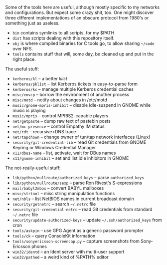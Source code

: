 Some of the tools here are useful, although mostly specific to my networks and configurations. But expect some crazy shit, too. One might discover three different implementations of an obscure protocol from 1980's or something just as useless.

 * `bin` contains symlinks to all scripts, for my $PATH.
 * `dist` has scripts dealing with this repository itself.
 * `obj` is where compiled binaries for C tools go, to allow sharing `~/code` over NFS.
 * `tools` contains stuff that will, some day, be cleaned up and put in the right place.

The useful stuff:

 * `kerberos/kl` – a better *klist*
 * `kerberos/pklist` – list Kerberos tickets in easy-to-parse form
 * `kerberos/kc` – manage multiple Kerberos credential caches
 * `misc/envcp` – borrow the environment of another process
 * `misc/motd` – notify about changes in /etc/motd
 * `music/gnome-mpris-inhibit` – disable idle-suspend in GNOME while music is playing
 * `music/mpris` – control MPRIS2-capable players
 * `net/getpaste` – dump raw text of pastebin posts
 * `net/mc-presence` – control Empathy IM status
 * `net/rdt` – recursive rDNS trace
 * `net/tapchown` – change owner of tun/tap network interfaces (Linux)
 * `security/git-credential-lib` – read Git credentials from GNOME Keyring or Windows Credential Manager
 * `x11/dbus-name` – list, activate, wait for DBus names
 * `x11/gnome-inhibit` – set and list idle inhibitors in GNOME

The not-really-useful stuff:

 * `lib/python/nullroute/authorized_keys` – parse `authorized_keys`
 * `lib/python/nullroute/sexp` – parse Ron Rivest's S-expressions
 * `mail/babyl2mbox` – convert BABYL mailboxes
 * `misc/strtool` – misc string manipulation functions
 * `net/nbls` – list NetBIOS names in current broadcast domain
 * `security/getnetrc` – search `~/.netrc` file
 * `security/git-credential-netrc` – read Git credentials from standard `~/.netrc` file
 * `security/update-authorized-keys` – update `~/.ssh/authorized_keys` from cron
 * `tools/askpin` – use GPG Agent as a generic password prompter
 * `tools/ck` – query ConsoleKit information
 * `tools/sonyericsson-screencap.py` – capture screenshots from Sony-Ericsson phones
 * `win32/identd` – an Ident server with multi-user support
 * `win32/pathed` – a weird kind of %PATH% editor
